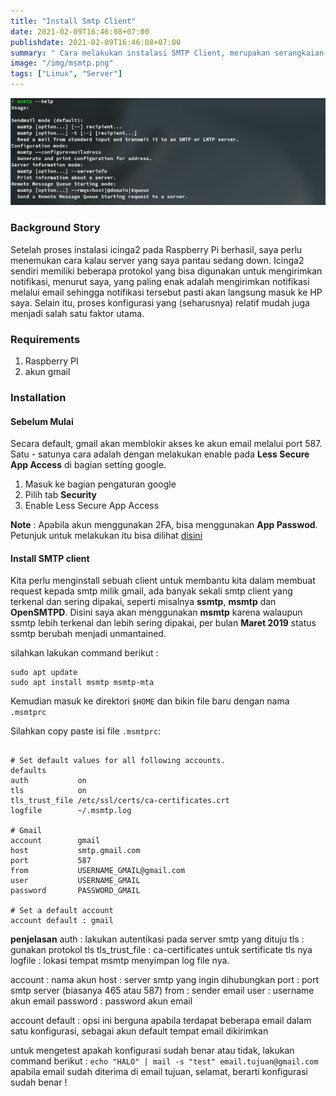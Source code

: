 ```yaml
---
title: "Install Smtp Client"
date: 2021-02-09T16:46:08+07:00
publishdate: 2021-02-09T16:46:08+07:00
summary: " Cara melakukan instalasi SMTP Client, merupakan serangkaian tools yang **niatnya** saya pakai untuk melakukan server monitoring..... sebelum akhirnya projectnya mangkrak dan milih pake uptimerobot :v " 
image: "/img/msmtp.png"
tags: ["Linux", "Server"]
---
```


![plasma-result.png](/img/msmtp.png)

### Background Story

Setelah proses instalasi icinga2 pada Raspberry Pi berhasil, saya perlu menemukan cara kalau server yang saya pantau sedang down. Icinga2 sendiri memiliki beberapa protokol yang bisa digunakan untuk mengirimkan notifikasi, menurut saya, yang paling enak adalah mengirimkan notifikasi melalui email sehingga notifikasi tersebut pasti akan langsung masuk ke HP saya. Selain itu, proses konfigurasi yang (seharusnya) relatif mudah juga menjadi salah satu faktor utama.

### Requirements
1. Raspberry PI
2. akun gmail

### Installation

#### Sebelum Mulai

Secara default, gmail akan memblokir akses ke akun email melalui port 587. Satu - satunya cara adalah dengan melakukan enable pada **Less Secure App Access** di bagian setting google.

1. Masuk ke bagian pengaturan google
2. Pilih tab **Security**
3. Enable Less Secure App Access

**Note** : Apabila akun menggunakan 2FA, bisa menggunakan **App Passwod**. Petunjuk untuk melakukan itu bisa dilihat [disini](https://support.google.com/accounts/answer/185833)

#### Install SMTP client
Kita perlu menginstall sebuah client untuk membantu kita dalam membuat request kepada smtp milik gmail, ada banyak sekali smtp client yang terkenal dan sering dipakai, seperti misalnya **ssmtp**, **msmtp** dan **OpenSMTPD**. Disini saya akan menggunakan **msmtp** karena walaupun ssmtp lebih terkenal dan lebih sering dipakai, per bulan **Maret 2019** status ssmtp berubah menjadi unmantained.

silahkan lakukan command berikut :

```
sudo apt update
sudo apt install msmtp msmtp-mta
```

Kemudian masuk ke direktori `$HOME` dan bikin file baru dengan nama `.msmtprc`

Silahkan copy paste isi file `.msmtprc`:

```

# Set default values for all following accounts.
defaults
auth           on
tls            on
tls_trust_file /etc/ssl/certs/ca-certificates.crt
logfile        ~/.msmtp.log

# Gmail
account        gmail
host           smtp.gmail.com
port           587
from           USERNAME_GMAIL@gmail.com
user           USERNAME_GMAIL 
password       PASSWORD_GMAIL

# Set a default account
account default : gmail 

```

**penjelasan**
auth : lakukan autentikasi pada server smtp yang dituju
tls : gunakan protokol tls
tls_trust_file : ca-certificates untuk sertificate tls nya
logfile : lokasi tempat msmtp menyimpan log file nya.

account : nama akun
host : server smtp yang ingin dihubungkan
port : port smtp server (biasanya 465 atau 587)
from : sender email
user : username akun email
password : password akun email

account default : opsi ini berguna apabila terdapat beberapa email dalam satu konfigurasi, sebagai akun default tempat email dikirimkan

untuk mengetest apakah konfigurasi sudah benar atau tidak, lakukan command berikut :
`echo "HALO" | mail -s "test" email.tujuan@gmail.com`
apabila email sudah diterima di email tujuan, selamat, berarti konfigurasi sudah benar !

